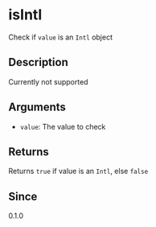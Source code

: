 # isIntl

Check if `value` is an `Intl` object

## Description

Currently not supported

## Arguments

- `value`: The value to check

## Returns

Returns `true` if value is an `Intl`, else `false`

## Since

0.1.0
